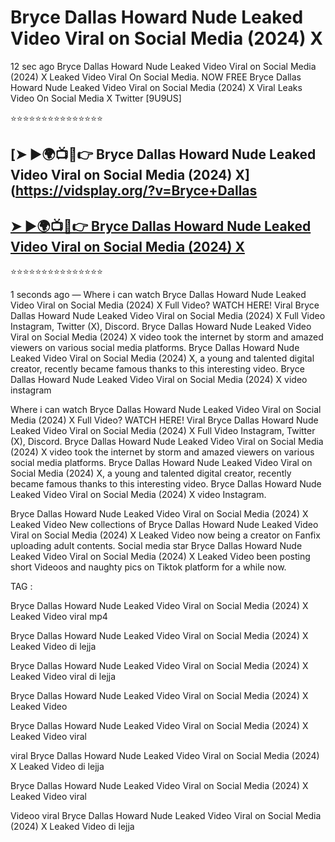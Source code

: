 ﻿# Bryce Dallas Howard Nude Leaked Video Viral on Social Media (2024) X



12 sec ago Bryce Dallas Howard Nude Leaked Video Viral on Social Media (2024) X Leaked Video Viral On Social Media. NOW FREE Bryce Dallas Howard Nude Leaked Video Viral on Social Media (2024) X Viral Leaks Video On Social Media X Twitter [9U9US]

⭐⭐⭐⭐⭐⭐⭐⭐⭐⭐⭐⭐⭐⭐⭐

## [➤ ►🌍📺📱👉 Bryce Dallas Howard Nude Leaked Video Viral on Social Media (2024) X](https://vidsplay.org/?v=Bryce+Dallas

## [➤ ►🌍📺📱👉 Bryce Dallas Howard Nude Leaked Video Viral on Social Media (2024) X](https://vidsplay.org/?v=Bryce+Dallas)


⭐⭐⭐⭐⭐⭐⭐⭐⭐⭐⭐⭐⭐⭐⭐



1 seconds ago — Where i can watch Bryce Dallas Howard Nude Leaked Video Viral on Social Media (2024) X Full Video? WATCH HERE! Viral Bryce Dallas Howard Nude Leaked Video Viral on Social Media (2024) X Full Video Instagram, Twitter (X), Discord. Bryce Dallas Howard Nude Leaked Video Viral on Social Media (2024) X video took the internet by storm and amazed viewers on various social media platforms. Bryce Dallas Howard Nude Leaked Video Viral on Social Media (2024) X, a young and talented digital creator, recently became famous thanks to this interesting video. Bryce Dallas Howard Nude Leaked Video Viral on Social Media (2024) X video instagram

Where i can watch Bryce Dallas Howard Nude Leaked Video Viral on Social Media (2024) X Full Video? WATCH HERE! Viral Bryce Dallas Howard Nude Leaked Video Viral on Social Media (2024) X Full Video Instagram, Twitter (X), Discord. Bryce Dallas Howard Nude Leaked Video Viral on Social Media (2024) X video took the internet by storm and amazed viewers on various social media platforms. Bryce Dallas Howard Nude Leaked Video Viral on Social Media (2024) X, a young and talented digital creator, recently became famous thanks to this interesting video. Bryce Dallas Howard Nude Leaked Video Viral on Social Media (2024) X video Instagram.

Bryce Dallas Howard Nude Leaked Video Viral on Social Media (2024) X Leaked Video New collections of Bryce Dallas Howard Nude Leaked Video Viral on Social Media (2024) X Leaked Video now being a creator on Fanfix uploading adult contents. Social media star Bryce Dallas Howard Nude Leaked Video Viral on Social Media (2024) X Leaked Video been posting short Videoos and naughty pics on Tiktok platform for a while now.

TAG :

 

Bryce Dallas Howard Nude Leaked Video Viral on Social Media (2024) X Leaked Video viral mp4

 

Bryce Dallas Howard Nude Leaked Video Viral on Social Media (2024) X Leaked Video di lejja

 

Bryce Dallas Howard Nude Leaked Video Viral on Social Media (2024) X Leaked Video viral di lejja

 

Bryce Dallas Howard Nude Leaked Video Viral on Social Media (2024) X Leaked Video

 

Bryce Dallas Howard Nude Leaked Video Viral on Social Media (2024) X Leaked Video viral

 

viral Bryce Dallas Howard Nude Leaked Video Viral on Social Media (2024) X Leaked Video di lejja

 

Bryce Dallas Howard Nude Leaked Video Viral on Social Media (2024) X Leaked Video viral

 

Videoo viral Bryce Dallas Howard Nude Leaked Video Viral on Social Media (2024) X Leaked Video di lejja
